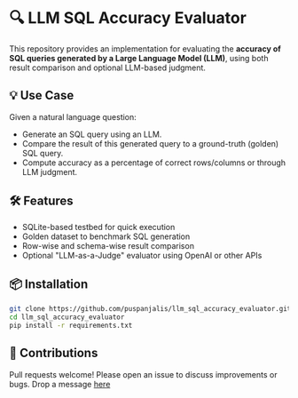 # 🔍 LLM SQL Accuracy Evaluator

This repository provides an implementation for evaluating the **accuracy of SQL queries generated by a Large Language Model (LLM)**, using both result comparison and optional LLM-based judgment.

## 💡 Use Case

Given a natural language question:
- Generate an SQL query using an LLM.
- Compare the result of this generated query to a ground-truth (golden) SQL query.
- Compute accuracy as a percentage of correct rows/columns or through LLM judgment.

## 🛠️ Features

- SQLite-based testbed for quick execution
- Golden dataset to benchmark SQL generation
- Row-wise and schema-wise result comparison
- Optional "LLM-as-a-Judge" evaluator using OpenAI or other APIs


## 📦 Installation

```bash
git clone https://github.com/puspanjalis/llm_sql_accuracy_evaluator.git
cd llm_sql_accuracy_evaluator
pip install -r requirements.txt      
```

## 🤝 Contributions
Pull requests welcome! Please open an issue to discuss improvements or bugs. Drop a message [here](https://www.linkedin.com/in/puspanjalisarma/)
  
